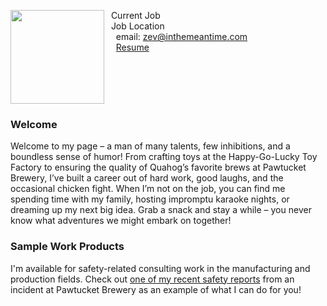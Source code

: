 
<img src="SiteFiles/image.png" align="left" width=150>&nbsp; Current Job<br/>
&nbsp; Job Location <br/>
&nbsp; &nbsp; email: zev@inthemeantime.com<br/>
&nbsp; &nbsp; [Resume](https://ZachVandecar.github.io/ZachVandecar/SiteFiles/Resume/ZVresume.pdf)

<br/>
<br/>
<br/>
<br/>

### Welcome

Welcome to my page – a man of many talents, few inhibitions, and a boundless sense of humor! From crafting toys at the Happy-Go-Lucky Toy Factory to ensuring the quality of Quahog’s favorite brews at Pawtucket Brewery, I’ve built a career out of hard work, good laughs, and the occasional chicken fight. When I’m not on the job, you can find me spending time with my family, hosting impromptu karaoke nights, or dreaming up my next big idea. Grab a snack and stay a while – you never know what adventures we might embark on together!

### Sample Work Products

I'm available for safety-related consulting work in the manufacturing and production fields. Check out [one of my recent safety reports](https://agmath.github.io/PagesBasic/SiteFiles/SampleSafetyReport.html) from an incident at Pawtucket Brewery as an example of what I can do for you!
